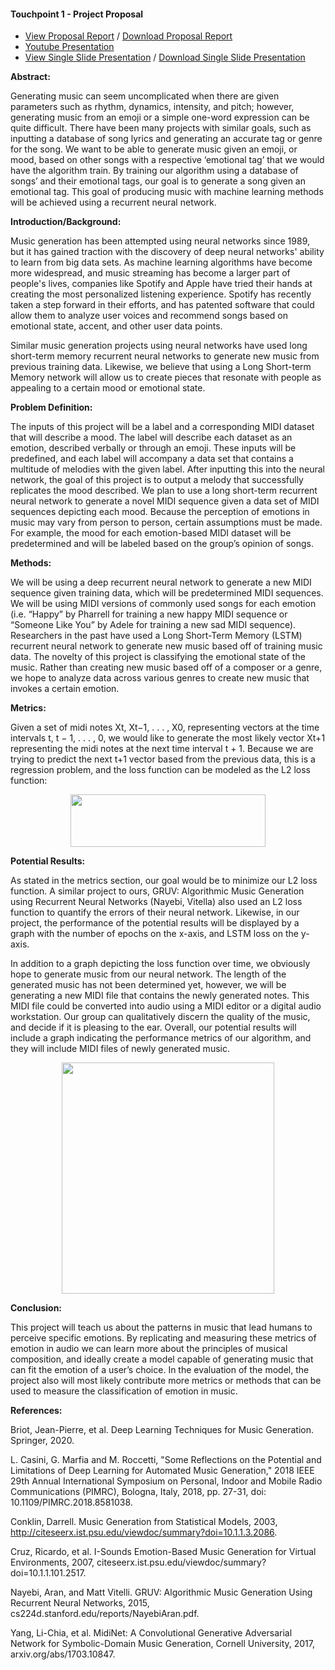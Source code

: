 
#### Touchpoint 1 - Project Proposal  

- [View Proposal Report](https://drive.google.com/file/d/1xS-L8BZmzfwZYZ3VzKxn5t_0B7f9yxZb/view?usp=sharing) / [Download Proposal Report](https://github.com/Matthewa1999/Group11_CS4641/raw/main/Resources/ProjectProposal.pdf)
- [Youtube Presentation](https://www.youtube.com/watch?v=RopPKB7D7qI)  
- [View Single Slide Presentation](https://drive.google.com/file/d/17fHZPUO1quHMPFOvDn-JaZQeB6V6OEae/view?usp=sharing) / [Download Single Slide Presentation](https://github.com/Matthewa1999/Group11_CS4641/raw/main/Resources/Group%2011_Presentation_Slide.pdf)  

<strong>Abstract: </strong>

Generating music can seem uncomplicated when there are given parameters such as rhythm, dynamics, intensity, and pitch; however, generating music from an emoji or a simple one-word expression can be quite difficult. There have been many projects with similar goals, such as inputting a database of song lyrics and generating an accurate tag or genre for the song. We want to be able to generate music given an emoji, or mood, based on other songs with a respective ‘emotional tag’ that we would have the algorithm train. By training our algorithm using a database of songs’ and their emotional tags, our goal is to generate a song given an emotional tag. This goal of producing music with machine learning methods will be achieved using a recurrent neural network. 

<strong>Introduction/Background:</strong>  

Music generation has been attempted using neural networks since 1989, but it has gained traction with the discovery of deep neural networks' ability to learn from big data sets.  As machine learning algorithms have become more widespread, and music streaming has become a larger part of people's lives, companies like Spotify and Apple have tried their hands at creating the most personalized listening experience.  Spotify has recently taken a step forward in their efforts, and has patented software that could allow them to analyze user voices and recommend songs based on emotional state, accent, and other user data points.  

Similar music generation projects using neural networks have used long short-term memory recurrent neural networks to generate new music from previous training data. Likewise, we believe that using a Long Short-term Memory network will allow us to create pieces that resonate with people as appealing to a certain mood or emotional state.

<strong>Problem Definition:</strong>  

The inputs of this project will be a label and a corresponding MIDI dataset that will describe a mood. The label will describe each dataset as an emotion, described verbally or through an emoji. These inputs will be predefined, and each label will accompany a data set that contains a multitude of melodies with the given label. After inputting this into the neural network, the goal of this project is to output a melody that successfully replicates the mood described. We plan to use a long short-term recurrent neural network to generate a novel MIDI sequence given a data set of MIDI sequences depicting each mood.
Because the perception of emotions in music may vary from person to person, certain assumptions must be made. For example, the mood for each emotion-based MIDI dataset will be predetermined and will be labeled based on the group’s opinion of songs.

<strong>Methods:</strong>  

We will be using a deep recurrent neural network to generate a new MIDI sequence given training data, which will be predetermined MIDI sequences. We will be using MIDI versions of commonly used songs for each emotion (i.e. “Happy” by Pharrell for training a new happy MIDI sequence or “Someone Like You” by Adele for training a new sad MIDI sequence). Researchers in the past have used a Long Short-Term Memory (LSTM) recurrent neural network to generate new music based off of training music data. The novelty of this project is classifying the emotional state of the music. Rather than creating new music based off of a composer or a genre, we hope to analyze data across various genres to create new music that invokes a certain emotion.

<strong>Metrics:</strong>  

Given a set of midi notes Xt, Xt−1, . . . , X0, representing vectors at the time intervals t, t − 1, . . . , 0, we would like to generate the most likely vector Xt+1 representing the midi notes at the next time interval 
t + 1. Because we are trying to predict the next t+1 vector based from the previous data, this is a regression problem, and the loss function can be modeled as the L2 loss function:

<p align="center">
    <img src="https://raw.githubusercontent.com/Matthewa1999/Group11_CS4641/blob/main/Resources/Images/LossFunctionFormula.png?raw=true" width="312" height="84">
</p>

<strong>Potential Results:</strong>  
	
As stated in the metrics section, our goal would be to minimize our L2 loss function. A similar project to ours, GRUV: Algorithmic Music Generation using Recurrent Neural Networks (Nayebi, Vitella) also used an L2 loss function to quantify the errors of their neural network. Likewise, in our project, the performance of the potential results will be displayed by a graph with the number of epochs on the x-axis, and LSTM loss on the y-axis.

In addition to a graph depicting the loss function over time, we obviously hope to generate music from our neural network. The length of the generated music has not been determined yet, however, we will be generating a new MIDI file that contains the newly generated notes. This MIDI file could be converted into audio using a MIDI editor or a digital audio workstation. Our group can qualitatively discern the quality of the music, and decide if it is pleasing to the ear. Overall, our potential results will include a graph indicating the performance metrics of our algorithm, and they will include MIDI files of newly generated music.

<p align="center">
    <img src="https://raw.githubusercontent.com/Matthewa1999/Group11_CS4641/blob/main/Resources/Images/LossFunctionPlot.png?raw=true" width="340" height="370">
</p>
	
<strong>Conclusion:</strong>  

This project will teach us about the patterns in music that lead humans to perceive specific emotions. By replicating and measuring these metrics of emotion in audio we can learn more about the principles of musical composition, and ideally create a model capable of generating music that can fit the emotion of a user’s choice. In the evaluation of the model, the project also will most likely contribute more metrics or methods that can be used to measure the classification of emotion in music.

<strong>References:</strong>  

Briot, Jean-Pierre, et al. Deep Learning Techniques for Music Generation. Springer, 2020. 

L. Casini, G. Marfia and M. Roccetti, "Some Reflections on the Potential and Limitations of Deep Learning for Automated Music Generation," 2018 IEEE 29th Annual International Symposium on Personal, Indoor and Mobile Radio Communications (PIMRC), Bologna, Italy, 2018, pp. 27-31, doi: 10.1109/PIMRC.2018.8581038.

Conklin, Darrell. Music Generation from Statistical Models, 2003, http://citeseerx.ist.psu.edu/viewdoc/summary?doi=10.1.1.3.2086.

Cruz, Ricardo, et al. I-Sounds Emotion-Based Music Generation for Virtual Environments, 2007, citeseerx.ist.psu.edu/viewdoc/summary?doi=10.1.1.101.2517. 

Nayebi, Aran, and Matt Vitelli. GRUV: Algorithmic Music Generation Using Recurrent Neural Networks, 2015, cs224d.stanford.edu/reports/NayebiAran.pdf.

Yang, Li-Chia, et al. MidiNet: A Convolutional Generative Adversarial Network for Symbolic-Domain Music Generation, Cornell University, 2017, arxiv.org/abs/1703.10847. 
